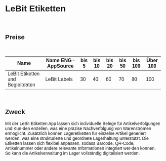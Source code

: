 <style>
body {
    font-family: "Century Gothic", "CenturyGothic", "AppleGothic", sans-serif;
}
</style>

# LeBit Etiketten

<br>

## Preise

<br>

| Name                                    | Name ENG -AppSource               | bis 5 | bis 10 | bis 20 | bis 50 | bis 100 | Über 100 |
|-----------------------------------------|-----------------------------------|-------|--------|--------|--------|---------|----------|
| LeBit Etiketten und Begleitdaten        | LeBit Labels                      | 30    | 40     | 60     | 70     | 80      | 100      |

<br>

## Zweck

Mit der LeBit Etiketten App lassen sich individuelle Belege für Artikelverfolgungen und Kun-den erstellen, was eine präzise Nachverfolgung von Warenströmen ermöglicht. Zusätzlich können Lageretiketten für einzelne Artikel generiert werden, was eine strukturierte und geordnete Lagerhaltung unterstützt. Die Etiketten lassen sich flexibel anpassen, sodass Barcode, QR-Code, Artikelnummer oder andere relevante Informationen integriert wer-den können. So kann die Artikelverwaltung im Lager vollständig digitalisiert werden.

<br>